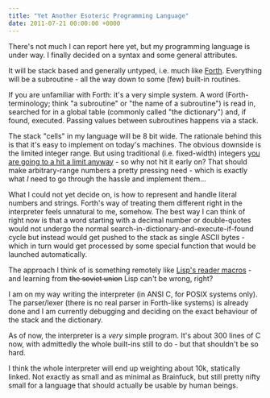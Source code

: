 ```yaml
---
title: "Yet Another Esoteric Programming Language"
date: 2011-07-21 00:00:00 +0000
---
```

There's not much I can report here yet, but my programming language is under way. I finally decided on a syntax and some general attributes.

It will be stack based and generally untyped, i.e. much like <a href="http://en.wikipedia.org/wiki/Forth_%28programming_language%29">Forth</a>. Everything will be a subroutine - all the way down to some (few) built-in routines.

If you are unfamiliar with Forth: it's a very simple system. A word (Forth-terminology; think "a subroutine" or "the name of a subroutine") is read in, searched for in a global table (commonly called "the dictionary") and, if found, executed. Passing values between subroutines happens via a stack.

The stack "cells" in my language will be 8 bit wide. The rationale behind this is that it's easy to implement on today's machines. The obvious downside is the limited integer range. But using traditional (i.e. fixed-width) integers <a title="Arbitrary Limits, or “64 Bits ought to be enough for anybody”" href="http://blog.r-wos.org/2011/abitrary-limits-or-64-bits-ought-to-be-enough-for-anybody/">you are going to a hit a limit anyway</a> - so why not hit it early on? That should make arbitrary-range numbers a pretty pressing need - which is exactly what *I* need to go through the hassle and implement them...

What I could not yet decide on, is how to represent and handle literal numbers and strings. Forth's way of treating them different right in the interpreter feels unnatural to me, somehow. The best way I can think of right now is that a word starting with a decimal number or double-quotes would not undergo the normal search-in-dictionary-and-execute-if-found cycle but instead would get pushed to the stack as single ASCII bytes - which in turn would get processed by some special function that would be launched automatically.

The approach I think of is something remotely like <a href="http://www.psg.com/~dlamkins/sl/chapter03-12.html">Lisp's reader macros</a> - and learning from <del>the soviet union</del> Lisp can't be wrong, right?

I am on my way writing the interpreter (in ANSI C, for POSIX systems only). The parser/lexer (there is no real parser in Forth-like systems) is already done and I am currently debugging and deciding on the exact behaviour of the stack and the dictionary.

As of now, the interpreter is a *very* simple program. It's about 300 lines of C now, with admittedly the whole built-ins still to do - but that shouldn't be so hard.

I think the whole interpreter will end up weighting about 10k, statically linked. Not exactly as small and as minimal as Brainfuck, but still pretty nifty small for a language that should actually be usable by human beings.